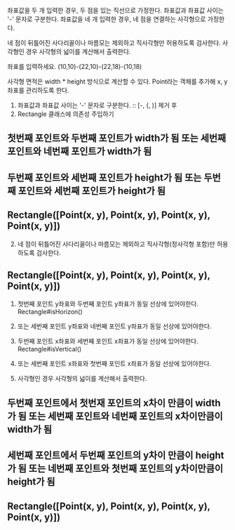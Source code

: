 좌표값을 두 개 입력한 경우, 두 점을 있는 직선으로 가정한다.
좌표값과 좌표값 사이는 '-' 문자로 구분한다.
좌표값을 네 개 입력한 경우, 네 점을 연결하는 사각형으로 가정한다.

네 점이 뒤틀어진 사다리꼴이나 마름모는 제외하고 직사각형만 허용하도록 검사한다.
사각형인 경우 사각형의 넓이를 계산해서 출력한다.

좌표를 입력하세요.
(10,10)-(22,10)-(22,18)-(10,18)

사각형 면적은 width * height 방식으로 계산할 수 있다.
Point라는 객체를 추가해 x, y 좌표를 관리하도록 한다.

1. 좌표값과 좌표값 사이는 '-' 문자로 구분한다. :: [-, (, )] 제거 후
2. Rectangle 클래스에 의존성 주입하기
## 첫번째 포인트와 두번째 포인트가 width가 됨 또는 세번째 포인트와 네번째 포인트가 width가 됨
## 두번째 포인트와 세번째 포인트가 height가 됨 또는 두번째 포인트와 세번째 포인트가 height가 됨
## Rectangle([Point(x, y), Point(x, y), Point(x, y), Point(x, y)])

2. 네 점이 뒤틀어진 사다리꼴이나 마름모는 제외하고 직사각형(정사각형 포함)만 허용하도록 검사한다.
## Rectangle([Point(x, y), Point(x, y), Point(x, y), Point(x, y)])

1. 첫번째 포인트 y좌표와 두번째 포인트 y좌표가 동일 선상에 있어야한다. Rectangle#isHorizon()
1. 또는 세번째 포인트 y좌표와 네번째 포인트 y좌표가 동일 선상에 있어야한다.
2. 두번째 포인트 x좌표와 세번째 포인트 x좌표가 동일 선상에 있어야한다. Rectangle#isVertical()
2. 또는 세번째 포인트 x좌표와 첫번째 포인트 x좌표가 동일 선상에 있어야한다.

3. 사각형인 경우 사각형의 넓이를 계산해서 출력한다.
## 두번째 포인트에서 첫번재 포인트의 x차이 만큼이 width가 됨 또는 세번째 포인트와 네번째 포인트의 x차이만큼이 width가 됨
## 세번째 포인트에서 두번째 포인트의 y차이 만큼이 height가 됨 또는 네번째 포인트와 첫번째 포인트의 y차이만큼이 height가 됨
## Rectangle([Point(x, y), Point(x, y), Point(x, y), Point(x, y)])

